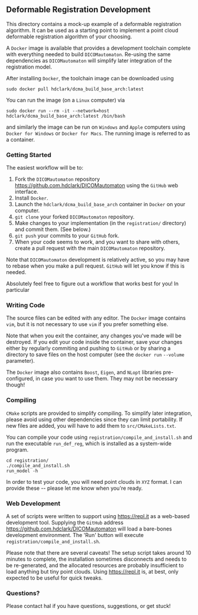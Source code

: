 
## Deformable Registration Development

This directory contains a mock-up example of a deformable registration algorithm. It can be used as a starting point to
implement a point cloud deformable registration algorithm of your choosing.

A `Docker` image is available that provides a development toolchain complete with everything needed to build
`DICOMautomaton`. Re-using the same dependencies as `DICOMautomaton` will simplify later integration of the registration
model.

After installing `Docker`, the toolchain image can be downloaded using

    sudo docker pull hdclark/dcma_build_base_arch:latest

You can run the image (on a `Linux` computer) via

    sudo docker run --rm -it --network=host hdclark/dcma_build_base_arch:latest /bin/bash

and similarly the image can be run on `Windows` and `Apple` computers using `Docker for Windows` or `Docker for Macs`.
The running image is referred to as a container.

### Getting Started

The easiest workflow will be to:

1. Fork the `DICOMautomaton` repository <https://github.com.hdclark/DICOMautomaton> using the `GitHub` web interface.
2. Install `Docker`.
3. Launch the `hdclark/dcma_build_base_arch` container in `Docker` on your computer.
4. `git clone` your forked `DICOMautomaton` repository.
5. Make changes to your implementation (in the `registration/` directory) and commit them. (See below.)
6. `git push` your commits to your `GitHub` fork.
7. When your code seems to work, and you want to share with others, create a pull request with the main `DICOMautomaton`
   repository.

Note that `DICOMautomaton` development is relatively active, so you may have to rebase when you make a pull request.
`GitHub` will let you know if this is needed.

Absolutely feel free to figure out a workflow that works best for you! In particular

### Writing Code

The source files can be edited with any editor. The `Docker` image contains `vim`, but it is not necessary to use `vim`
if you prefer something else.

Note that when you exit the container, any changes you've made will be destroyed. If you edit your code inside the
container, save your changes either by regularly commiting and pushing to `GitHub` or by sharing a directory to save
files on the host computer (see the `docker run` `--volume` parameter).

The `Docker` image also contains `Boost`, `Eigen`, and `NLopt` libraries pre-configured, in case you want to use them.
They may not be necessary though!

### Compiling

`CMake` scripts are provided to simplify compiling. To simplify later integration, please avoid using other dependencies
since they can limit portability. If new files are added, you
will have to add them to `src/CMakeLists.txt`.

You can compile your code using `registration/compile_and_install.sh` and run the executable `run_def_reg`, which is
installed as a system-wide program.

    cd registration/
    ./compile_and_install.sh
    run_model -h

In order to test your code, you will need point clouds in `XYZ` format. I can provide these -- please let me know when
you're ready.

### Web Development

A set of scripts were written to support using <https://repl.it> as a web-based development tool. Supplying the `GitHub`
address <https://github.com.hdclark/DICOMautomaton> will load a bare-bones development environment. The 'Run' button
will execute `registration/compile_and_install.sh`.

Please note that there are several caveats! The setup script takes around 10 minutes to complete, the installation
sometimes disconnects and needs to be re-generated, and the allocated resources are probably insufficient to load
anything but tiny point clouds. Using <https://repl.it> is, at best, only expected to be useful for quick tweaks.

### Questions?

Please contact hal if you have questions, suggestions, or get stuck!

